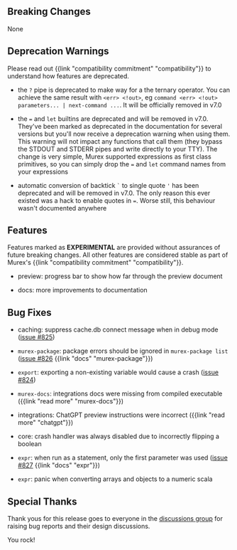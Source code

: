 ## Breaking Changes

None

## Deprecation Warnings

Please read out {{link "compatibility commitment" "compatibility"}} to understand how features are deprecated.

* the `?` pipe is deprecated to make way for a the ternary operator. You can achieve the same result with `<err> <!out>`, eg `command <err> <!out> parameters... | next-command ...`. It will be officially removed in v7.0
  
* the `=` and `let` builtins are deprecated and will be removed in v7.0. They've been marked as deprecated in the documentation for several versions but you'll now receive a deprecation warning when using them. This warning will not impact any functions that call them (they bypass the STDOUT and STDERR pipes and write directly to your TTY). The change is very simple, Murex supported expressions as first class primitives, so you can simply drop the `=` and `let` command names from your expressions

* automatic conversion of backtick `` ` `` to single quote `'` has been deprecated and will be removed in v7.0. The only reason this ever existed was a hack to enable quotes in `=`. Worse still, this behaviour wasn't documented anywhere

## Features

Features marked as **EXPERIMENTAL** are provided without assurances of future breaking changes. All other features are considered stable as part of Murex's {{link "compatibility commitment" "compatibility"}}.

* preview: progress bar to show how far through the preview document

* docs: more improvements to documentation

## Bug Fixes

* caching: suppress cache.db connect message when in debug mode ([issue #825](https://github.com/lmorg/murex/issues/825))

* `murex-package`: package errors should be ignored in `murex-package list` ([issue #826](https://github.com/lmorg/murex/issues/826) {{link "docs" "murex-package"}})

* `export`: exporting a non-existing variable would cause a crash ([issue #824](https://github.com/lmorg/murex/issues/824))

* `murex-docs`: integrations docs were missing from compiled executable ({{link "read more" "murex-docs"}})

* integrations: ChatGPT preview instructions were incorrect ({{link "read more" "chatgpt"}})

* core: crash handler was always disabled due to incorrectly flipping a boolean

* `expr`: when run as a statement, only the first parameter was used ([issue #827](https://github.com/lmorg/murex/issues/827) {{link "docs" "expr"}})

* `expr`: panic when converting arrays and objects to a numeric scala

## Special Thanks

Thank yous for this release goes to everyone in the [discussions group](https://github.com/lmorg/murex/discussions) for raising bug reports and their design discussions.

You rock!
